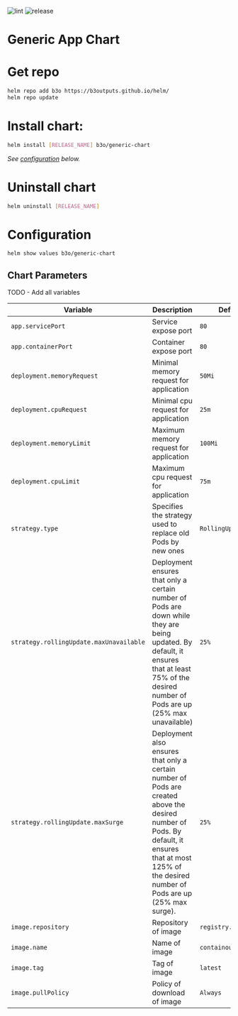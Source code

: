 ![lint](https://github.com/b3outputs/helm-charts/actions/workflows/ci.yaml/badge.svg) ![release](https://github.com/b3outputs/helm-charts/actions/workflows/release-charts.yaml/badge.svg)

# Generic App Chart

# Get repo

```bash
helm repo add b3o https://b3outputs.github.io/helm/
helm repo update
```

# Install chart:

```bash
helm install [RELEASE_NAME] b3o/generic-chart
```

*See [configuration](#configuration) below.*

# Uninstall chart


```bash
helm uninstall [RELEASE_NAME]
```

# Configuration

```shell
helm show values b3o/generic-chart
```

## Chart Parameters

TODO - Add all variables

| Variable | Description | Default value |
|---|---|---|
| `app.servicePort` | Service expose port | `80` |
| `app.containerPort` | Container expose port | `80` |
| `deployment.memoryRequest` | Minimal memory request for application | `50Mi` |
| `deployment.cpuRequest` | Minimal cpu request for application | `25m` |
| `deployment.memoryLimit` | Maximum memory request for application | `100Mi` |
| `deployment.cpuLimit` | Maximum cpu request for application | `75m` |
| `strategy.type` | Specifies the strategy used to replace old Pods by new ones | `RollingUpdate` |
| `strategy.rollingUpdate.maxUnavailable` | Deployment ensures that only a certain number of Pods are down while they are being updated. By default, it ensures that at least 75% of the desired number of Pods are up (25% max unavailable) | `25%` |
| `strategy.rollingUpdate.maxSurge` | Deployment also ensures that only a certain number of Pods are created above the desired number of Pods. By default, it ensures that at most 125% of the desired number of Pods are up (25% max surge). | `25%` |
| `image.repository` | Repository of image | `registry.hub.docker.com` |
| `image.name` | Name of image | `containous/whoami` |
| `image.tag` | Tag of image |  `latest` |
| `image.pullPolicy` | Policy of download of image | `Always` |

